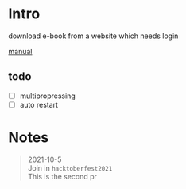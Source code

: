 # Intro
download e-book from a website which needs login

[manual](https://blog.csdn.net/cfyin/article/details/102641469)

## todo 
- [ ] multipropressing
- [ ] auto restart

# Notes
> 2021-10-5   
Join in `hacktoberfest2021`  
This is the second pr
